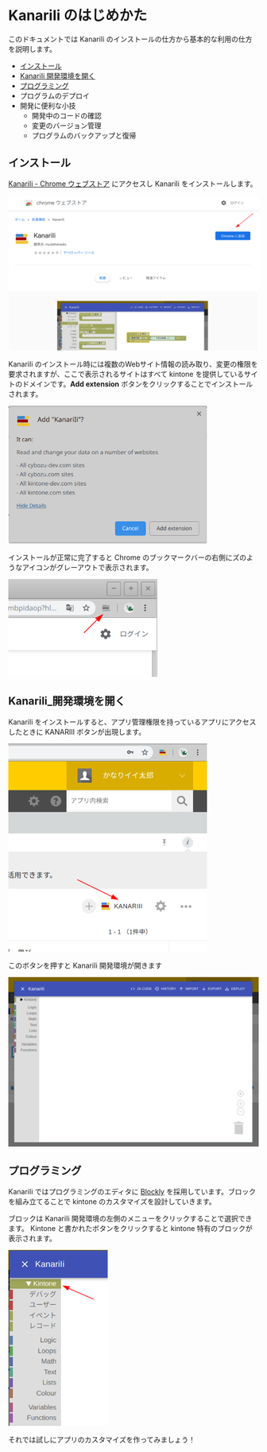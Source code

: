# KanariIi のはじめかた

このドキュメントでは KanariIi のインストールの仕方から基本的な利用の仕方を説明します。

- [インストール](#インストール)
- [KanariIi 開発環境を開く](#KanariIi_開発環境を開く)
- [プログラミング](#プログラミング)
- プログラムのデプロイ
- 開発に便利な小技
    - 開発中のコードの確認
    - 変更のバージョン管理
    - プログラムのバックアップと復帰

## インストール

[KanariIi - Chrome ウェブストア](https://chrome.google.com/webstore/detail/kanariii/ophmonkcolbmbicbacadjdobmbpidaop) にアクセスし KanariIi をインストールします。

<img src="./image/install-show-store.png" width="600"/>

KanariIi のインストール時には複数のWebサイト情報の読み取り、変更の権限を要求されますが、ここで表示されるサイトはすべて kintone を提供しているサイトのドメインです。**Add extension** ボタンをクリックすることでインストールされます。

<img src="./image/install-permission.png" width="400"/>

インストールが正常に完了すると Chrome のブックマークバーの右側にズのようなアイコンがグレーアウトで表示されます。

<img src="./image/install-finish.png" width="300"/>

## KanariIi_開発環境を開く

KanariIi をインストールすると、アプリ管理権限を持っているアプリにアクセスしたときに KANARIII ボタンが出現します。

<img src="./image/open-button.png" width="400"/>

このボタンを押すと KanariIi 開発環境が開きます

<img src="./image/open-window.png" width="600"/>

## プログラミング

KanariIi ではプログラミングのエディタに [Blockly](https://developers.google.com/blockly) を採用しています。ブロックを組み立てることで kintone のカスタマイズを設計していきます。

ブロックは KanariIi 開発環境の左側のメニューをクリックすることで選択できます。 Kintone と書かれたボタンをクリックすると kintone 特有のブロックが表示されます。

<img src="./image/programming-blocktree.png" width="200"/>

それでは試しにアプリのカスタマイズを作ってみましょう！

